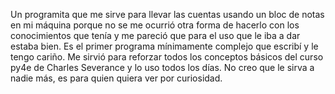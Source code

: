 Un programita que me sirve para llevar las cuentas usando un bloc de notas en mi máquina porque no se me ocurrió otra forma de hacerlo con los conocimientos que tenía y me pareció que para el uso que le iba a dar estaba bien.
Es el primer programa mínimamente complejo que escribí y le tengo cariño. Me sirvió para reforzar todos los conceptos básicos del curso py4e de Charles Severance y lo uso todos los días. 
No creo que le sirva a nadie más, es para quien quiera ver por curiosidad.

